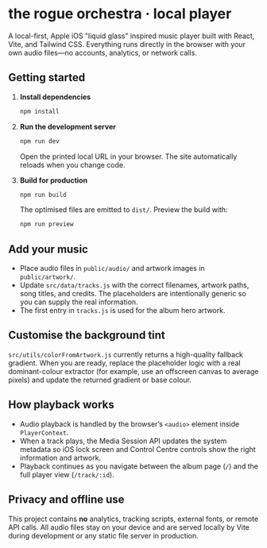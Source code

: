 # the rogue orchestra · local player

A local-first, Apple iOS "liquid glass" inspired music player built with React, Vite, and Tailwind CSS. Everything runs directly in the browser with your own audio files—no accounts, analytics, or network calls.

## Getting started

1. **Install dependencies**
   ```bash
   npm install
   ```

2. **Run the development server**
   ```bash
   npm run dev
   ```
   Open the printed local URL in your browser. The site automatically reloads when you change code.

3. **Build for production**
   ```bash
   npm run build
   ```
   The optimised files are emitted to `dist/`. Preview the build with:
   ```bash
   npm run preview
   ```

## Add your music

- Place audio files in `public/audio/` and artwork images in `public/artwork/`.
- Update `src/data/tracks.js` with the correct filenames, artwork paths, song titles, and credits. The placeholders are intentionally generic so you can supply the real information.
- The first entry in `tracks.js` is used for the album hero artwork.

## Customise the background tint

`src/utils/colorFromArtwork.js` currently returns a high-quality fallback gradient. When you are ready, replace the placeholder logic with a real dominant-colour extractor (for example, use an offscreen canvas to average pixels) and update the returned gradient or base colour.

## How playback works

- Audio playback is handled by the browser’s `<audio>` element inside `PlayerContext`.
- When a track plays, the Media Session API updates the system metadata so iOS lock screen and Control Centre controls show the right information and artwork.
- Playback continues as you navigate between the album page (`/`) and the full player view (`/track/:id`).

## Privacy and offline use

This project contains **no** analytics, tracking scripts, external fonts, or remote API calls. All audio files stay on your device and are served locally by Vite during development or any static file server in production.
